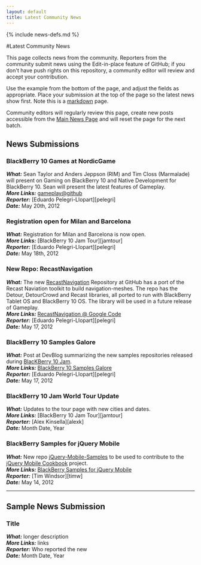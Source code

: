 ```yaml
---
layout: default
title: Latest Community News
---
```

{% include news-defs.md %}

#Latest Community News

This page collects news from the community.  Reporters from the community submit news using the
Edit-in-place feature of GitHub;
if you don't have push rights on this repository, a community editor will review and
accept your contribution.

Use the example from the bottom of the page, and adjust the fields as appropriate.
Place your submission at the top of the page so the latest news show first.
Note this is a [markdown](http://github.github.com/github-flavored-markdown/) page.

Community editors will regularly review this page, create new posts accessible from the
[Main News Page](index.html) and will reset the page for the next batch.

## News Submissions

### BlackBerry 10 Games at NordicGame
**_What:_** Sean Taylor and Anders Jeppson (RIM) and Tim Closs (Marmalade) will present on Gaming on BlackBerry 10
and Native Development for BlackBerry 10.  Sean will present the latest features of Gameplay.  
**_More Links:_** [gameplay@github](http://github.com/blackberry/gameplay)  
**_Reporter:_** [Eduardo Pelegri-Llopart][pelegri]  
**_Date:_** May 20th, 2012

### Registration open for Milan and Barcelona
**_What:_** Registration for Milan and Barcelona is now open.  
**_More Links:_** [BlackBerry 10 Jam Tour][jamtour]  
**_Reporter:_** [Eduardo Pelegri-Llopart][pelegri]  
**_Date:_** May 18th, 2012

### New Repo: RecastNavigation
**_What:_** The new [RecastNavigation](https://github.com/blackberry/recastnavigation) Repository at GitHub
has a port of the Recast Naviation toolkit to build navigation-meshes.  The repo has the Detour, DetourCrowd
and Recast libraries, all ported to run with BlackBerry Tablet OS and BlackBerry 10 OS.
The library will be used in a future release of Gameplay.  
**_More Links:_** [RecastNavigation @ Google Code](http://code.google.com/p/recastnavigation/)  
**_Reporter:_** [Eduardo Pelegri-Llopart][pelegri]  
**_Date:_** May 17, 2012

### BlackBerry 10 Samples Galore
**_What:_** Post at DevBlog summarizing the new samples repositories released during [BlacKBerry 10 Jam](http://www.blackberryjamconference.com/).  
**_More Links:_** [BlackBerry 10 Samples Galore](http://devblog.blackberry.com/2012/05/blackberry-10-samples/ "Post at DevBlog")  
**_Reporter:_** [Eduardo Pelegri-Llopart][pelegri]  
**_Date:_** May 17, 2012

### BlackBerry 10 Jam World Tour Update
**_What:_** Updates to the tour page with new cities and dates.  
**_More Links:_** [BlackBerry 10 Jam Tour][jamtour]  
**_Reporter:_** [Alex Kinsella][alexk]  
**_Date:_** Month Date, Year

### BlackBerry Samples for jQuery Mobile
**_What:_** New repo [jQuery-Mobile-Samples](http://github.com/blackberry/jquery-mobile-samples) to be used
to contribute to the [jQuery Mobile Cookbook](http://jquerymobilecookbook.com/) project.  
**_More Links:_** [BlackBerry Samples for jQuery Mobile](http://devblog.blackberry.com/2012/05/jquery-mobile-blackberry-samples/ "Post at DevBlog")  
**_Reporter:_** [Tim Windsor][timw]  
**_Date:_** May 14, 2012

---

## Sample News Submission

### Title
**_What:_** longer description  
**_More Links:_** links  
**_Reporter:_** Who reported the new  
**_Date:_** Month Date, Year

